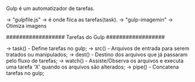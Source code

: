 Gulp é um automatizador de tarefas.

-> "gulpfile.js" -> é onde fiica as tarefas(task).
-> "gulp-imagemin" -> Otimiza imagens


################## Tarefas do Gulp ##################

-> task()  - Define tarefas no gulp;
-> src()   - Arquivos de entrada para serem tratados ou manipulados;
-> dest()  - Destino dos arquivos que já passaram pelo fluxo de tarefas;
-> watch() - Assiste/Observa os arquivos e executa uma tarefa 'X' quando os arquivos são alterados;
-> pipe()  - Concatena tarefas no gulp;
